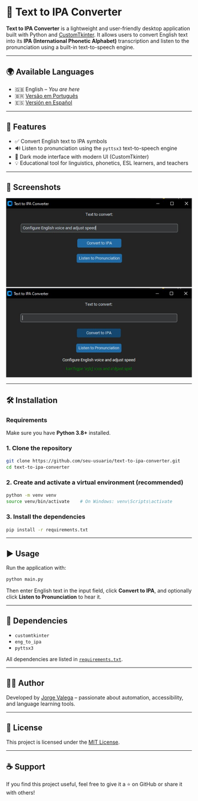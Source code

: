 # 📘 Text to IPA Converter

**Text to IPA Converter** is a lightweight and user-friendly desktop application built with Python and [CustomTkinter](https://github.com/TomSchimansky/CustomTkinter). It allows users to convert English text into its **IPA (International Phonetic Alphabet)** transcription and listen to the pronunciation using a built-in text-to-speech engine.

---

## 🌍 Available Languages

- 🇬🇧 English – *You are here*
- 🇧🇷 [Versão em Português](https://github.com/seu-usuario/conversor-de-texto-para-ipa)
- 🇪🇸 [Versión en Español](https://github.com/seu-usuario/convertidor-de-texto-a-ipa)

---

## 🚀 Features

- ✅ Convert English text to IPA symbols
- 🔊 Listen to pronunciation using the `pyttsx3` text-to-speech engine
- 🎨 Dark mode interface with modern UI (CustomTkinter)
- 💡 Educational tool for linguistics, phonetics, ESL learners, and teachers

---

## 📸 Screenshots

![Text to IPA Converter Screenshot](assets/screenshot_01.jpg)
![Text to IPA Converter Screenshot](assets/screenshot_02.jpg)

---

## 🛠️ Installation

### Requirements

Make sure you have **Python 3.8+** installed.

### 1. Clone the repository

```bash
git clone https://github.com/seu-usuario/text-to-ipa-converter.git
cd text-to-ipa-converter
```

### 2. Create and activate a virtual environment (recommended)

```bash
python -m venv venv
source venv/bin/activate    # On Windows: venv\Scripts\activate
```

### 3. Install the dependencies

```bash
pip install -r requirements.txt
```

---

## ▶️ Usage

Run the application with:

```bash
python main.py
```

Then enter English text in the input field, click **Convert to IPA**, and optionally click **Listen to Pronunciation** to hear it.

---

## 🧾 Dependencies

- `customtkinter`
- `eng_to_ipa`
- `pyttsx3`

All dependencies are listed in [`requirements.txt`](requirements.txt).

---

## 🧑‍💻 Author

Developed by [Jorge Valega](https://github.com/jorgevalega) – passionate about automation, accessibility, and language learning tools.

---

## 📄 License

This project is licensed under the [MIT License](LICENSE).

---

## ☕ Support

If you find this project useful, feel free to give it a ⭐️ on GitHub or share it with others!
